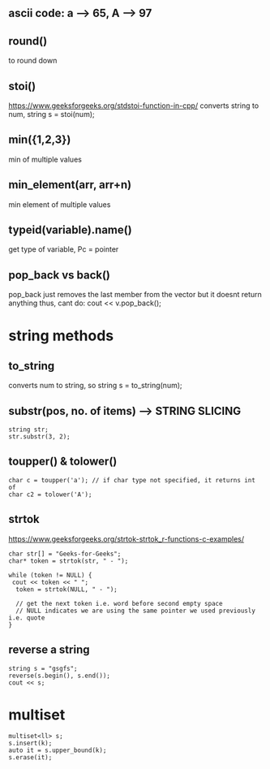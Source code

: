 ## ascii code: a --> 65, A --> 97

## round()
to round down

## stoi()
https://www.geeksforgeeks.org/stdstoi-function-in-cpp/
converts string to num, string s = stoi(num);

## min({1,2,3})
min of multiple values

## min_element(arr, arr+n)
min element of multiple values

## typeid(variable).name()
get type of variable, Pc = pointer

## pop_back vs back()
pop_back just removes the last member from the vector but it doesnt return anything
thus, cant do: cout << v.pop_back();

# string methods

## to_string
converts num to string, so string s = to_string(num);

## substr(pos, no. of items)  --> STRING SLICING
```
string str;
str.substr(3, 2);
```
## toupper() & tolower()
```
char c = toupper('a'); // if char type not specified, it returns int of
char c2 = tolower('A');
```

## strtok
https://www.geeksforgeeks.org/strtok-strtok_r-functions-c-examples/
```
char str[] = "Geeks-for-Geeks";
char* token = strtok(str, " - ");
 
while (token != NULL) {
 cout << token << " ";
  token = strtok(NULL, " - ");
  
  // get the next token i.e. word before second empty space
  // NULL indicates we are using the same pointer we used previously i.e. quote
}
```

## reverse a string
```
string s = "gsgfs";
reverse(s.begin(), s.end());
cout << s;
```

# multiset
```
multiset<ll> s;
s.insert(k);
auto it = s.upper_bound(k);
s.erase(it);
```
